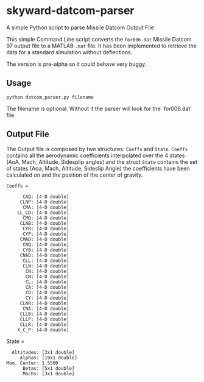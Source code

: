 # skyward-datcom-parser
A simple Python script to parse Missile Datcom Output File

This simple Command Line script converts the `for006.dat` Missile Datcom 97 output file to a MATLAB `.mat` file. It has been implemented to retrieve the data for a standard simulation without deflections. 

The version is pre-alpha so it could behave very buggy. 

## Usage ##

```
python datcom_parser.py filename
```

The filename is optional. Without it the parser will look for the `for006.dat' file.

## Output File ###
The Output file is composed by two structures: `Coeffs` and `State`. 
`Coeffs` contains all the aerodynamic coefficients interpolated over the 4 states (AoA, Mach, Altitude, Sidesplip angles) and the struct `State` contains the set of states (Aoa, Mach, Altitude, Sideslip Angle) the coefficients have been calculated on and the position of the center of gravity.

```
Coeffs = 

      CAQ: [4-D double]
     CLNP: [4-D double]
      CMA: [4-D double]
    CL_CD: [4-D double]
      CMQ: [4-D double]
     CLNB: [4-D double]
      CYR: [4-D double]
      CYP: [4-D double]
     CMAD: [4-D double]
      CNQ: [4-D double]
      CYB: [4-D double]
     CNAD: [4-D double]
      CLL: [4-D double]
      CLN: [4-D double]
       CN: [4-D double]
       CM: [4-D double]
       CL: [4-D double]
       CA: [4-D double]
       CD: [4-D double]
       CY: [4-D double]
     CLNR: [4-D double]
      CNA: [4-D double]
     CLLB: [4-D double]
     CLLP: [4-D double]
     CLLR: [4-D double]
    X_C_P: [4-D double]
```
State = 

      Altitudes: [3x1 double]
         Alphas: [19x1 double]
    Mom. Center: 1.5500
          Betas: [5x1 double]
          Machs: [3x1 double]

```
